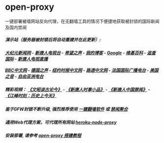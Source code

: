 # open-proxy
一键部署被墙网站反向代理，在无翻墙工具的情况下便捷地获取被封锁的国际新闻及国内禁闻

#####  演示站（服务器被封锁后将自动重建并在此更新）:
#####  [大纪元新闻网](http://149.28.214.144:10080) - [新唐人电视台](http://149.28.214.144:8000) - [希望之声](http://149.28.214.144:8200) - [我的博客](http://149.28.214.144:10000/) - [Google](http://149.28.214.144:8888/search?q=425事件) - [维基百科](http://149.28.214.144:8100/wiki/喬高-麥塔斯調查報告) - [追查国际](http://149.28.214.144:10010) - [新唐人电视直播](http://149.28.214.144)<br/> <br/> [BBC中文网](http://149.28.214.144:9100/zhongwen/simp) - [德国之声](http://149.28.214.144:9200/zh/在线报导/s-9058?&zhongwen=simp) - [纽约时报中文网](http://149.28.214.144:9400) - [路透中文网](http://149.28.214.144:9500/) - [法国国际广播电台](http://149.28.214.144:9600/) - [美国之音](http://149.28.214.144:9700/)  - [自由亚洲电台](http://149.28.214.144:9800/) 

##### 精彩视频： [《文昭谈古论今》](https://github.com/gfw-breaker/wenzhao?a01) - [《新唐人时事小品》](https://github.com/gfw-breaker/ntdtv-comedy?a01) - [《新唐人中国禁闻》](https://github.com/gfw-breaker/ntdtv-news?a01) - [《江峰时刻：历史上今天》](https://github.com/gfw-breaker/today-in-history) 

##### 鉴于GFW封锁不断升级, 强烈推荐使用 [一键翻墙软件](https://github.com/gfw-breaker/nogfw/blob/master/README.md) 或 [禁闻聚合](https://github.com/gfw-breaker/banned-news/blob/master/README.md)

##### 通用Web代理方案，可代理所有网站 [heroku-node-proxy](https://github.com/gfw-breaker/heroku-node-proxy#--end--) 

##### 安装部署, 请参考 [open-proxy 搭建教程](https://github.com/gfw-breaker/open-proxy/wiki#open-proxy-%E6%90%AD%E5%BB%BA%E6%95%99%E7%A8%8B)

